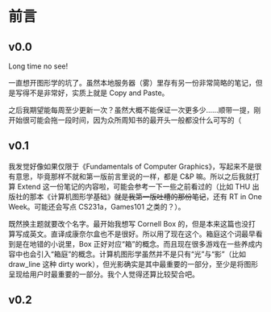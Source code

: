 # 前言

## v0.0

Long time no see! 

一直想开图形学的坑了。虽然本地服务器（雾）里存有另一份非常简略的笔记，但是写得不是非常好，实质上就是 Copy and Paste。

之后我期望能每周至少更新一次？虽然大概不能保证一次更多少……顺带一提，刚开始很可能会拖一段时间，因为众所周知书的最开头一般都没什么可写的（

## v0.1

我发觉好像如果仅限于《Fundamentals of Computer Graphics》，写起来不是很有意思，毕竟那样不就和第一版前言里说的一样，都是 C&P 嘛。所以之后我就打算 Extend 这一份笔记的内容啦，可能会参考一下一些之前看过的（比如 THU 出版社的那本《计算机图形学基础》~~就是我第一版吐槽的那份笔记~~，还有 RT in One Week。可能还会写点 CS231a，Games101 之类的？）。

既然换主题就要改个名字。最开始我想写 Cornell Box 的，但是本来这篇也没打算写成英文。直译成康奈尔盒也不是很好。所以用了现在这个。箱庭这个词最早看到是在地错的小说里，Box 正好对应“箱”的概念。而且现在很多游戏在一些养成内容中也会引入“箱庭”的概念。计算机图形学虽然并不是只有“光”与“影”（比如 draw_line 这种 dirty work），但光影确实是其中最重要的一部分，至少是将图形呈现给用户时最重要的一部分。我个人觉得还算比较契合吧。

## v0.2

